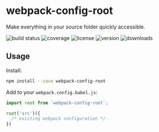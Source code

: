 # webpack-config-root

Make everything in your source folder quickly accessible.

![build status](http://img.shields.io/travis/webpack-config/webpack-config-root/master.svg?style=flat)
![coverage](http://img.shields.io/coveralls/webpack-config/webpack-config-root/master.svg?style=flat)
![license](http://img.shields.io/npm/l/webpack-config-root.svg?style=flat)
![version](http://img.shields.io/npm/v/webpack-config-root.svg?style=flat)
![downloads](http://img.shields.io/npm/dm/webpack-config-root.svg?style=flat)

## Usage

Install:

```sh
npm install --save webpack-config-root
```

Add to your `webpack.config.babel.js`:

```javascript
import root from `webpack-config-root`;

root('src')({
  /* existing webpack configuration */
})
```

[webpack]: https://webpack.github.io
